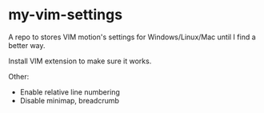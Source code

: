 # my-vim-settings
A repo to stores VIM motion's settings for Windows/Linux/Mac until I find a better way. 

Install VIM extension to make sure it works.

Other:
- Enable relative line numbering
- Disable minimap, breadcrumb
